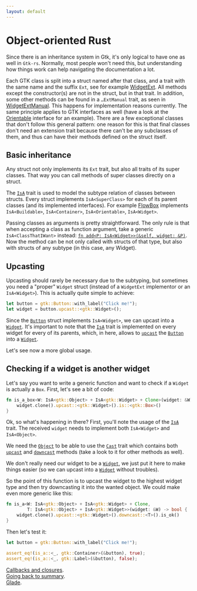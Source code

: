 ```yaml
---
layout: default
---
```


# Object-oriented Rust

Since there is an inheritance system in Gtk, it's only logical to have one as well in `Gtk-rs`. Normally, most people won't need this, but understanding how things work can help navigating the documentation a lot.

Each GTK class is split into a struct named after that class, and a trait with the same name and the suffix `Ext`, see for example [WidgetExt](https://gtk-rs.org/docs/gtk/prelude/trait.WidgetExt.html). All methods except the constructor(s) are not in the struct, but in that trait. In addition, some other methods can be found in a `…ExtManual` trait, as seen in [WidgetExtManual](https://gtk-rs.org/docs/gtk/prelude/trait.WidgetExtManual.html). This happens for implementation reasons currently. The same principle applies to GTK interfaces as well (have a look at the [Orientable](https://gtk-rs.org/docs/gtk/struct.Orientable.html) interface for an example). There are a few exceptional classes that don't follow this general pattern: one reason for this is that final classes don't need an extension trait because there can't be any subclasses of them, and thus can have their methods defined on the struct itself.

## Basic inheritance

Any struct not only implements its `Ext` trait, but also all traits of its super classes. That way you can call methods of super classes directly on a struct.

The [`IsA`](https://gtk-rs.org/docs/glib/object/trait.IsA.html) trait is used to model the subtype relation of classes between structs. Every struct implements `IsA<SuperClass>` for each of its parent classes (and its implemented interfaces). For example [FlowBox](https://gtk-rs.org/docs/gtk/struct.FlowBox.html) implements `IsA<Buildable>`, `IsA<Container>`, `IsA<Orientable>`, `IsA<Widget>`.

Passing classes as arguments is pretty straightforward. The only rule is that when accepting a class as function argument, take a generic `IsA<ClassThatIWant>` instead: [`fn add<P: IsA<Widget>>(&self, widget: &P)`](https://gtk-rs.org/docs/gtk/trait.ContainerExt.html#tymethod.add). Now the method can be not only called with structs of that type, but also with structs of any subtype (in this case, any Widget).

## Upcasting

Upcasting should rarely be necessary due to the subtyping, but sometimes you need a "proper" `Widget` struct (instead of a `WidgetExt` implementor or an `IsA<Widget>`). This is actually quite simple to achieve:

```rust
let button = gtk::Button::with_label("Click me!");
let widget = button.upcast::<gtk::Widget>();
```

Since the [`Button`](https://gtk-rs.org/docs/gtk/struct.Button.html) struct implements `IsA<Widget>`, we can upcast into a [`Widget`](https://gtk-rs.org/docs/gtk/struct.Widget.html). It's important to note that the [`IsA`](https://gtk-rs.org/docs/gtk/trait.IsA.html) trait is implemented on every widget for every of its parents, which, in here, allows to [`upcast`](https://gtk-rs.org/docs/gtk/trait.Cast.html#method.upcast) the [`Button`](https://gtk-rs.org/docs/gtk/struct.Button.html) into a [`Widget`](https://gtk-rs.org/docs/gtk/struct.Widget.html).

Let's see now a more global usage.

## Checking if a widget is another widget

Let's say you want to write a generic function and want to check if a `Widget` is actually a `Box`. First, let's see a bit of code:

```rust
fn is_a_box<W: IsA<gtk::Object> + IsA<gtk::Widget> + Clone>(widget: &W) -> bool {
    widget.clone().upcast::<gtk::Widget>().is::<gtk::Box>()
}
```

Ok, so what's happening in there? First, you'll note the usage of the [`IsA`](https://gtk-rs.org/docs/gtk/trait.IsA.html) trait. The received `widget` needs to implement both `IsA<Widget>` and `IsA<Object>`.

We need the [`Object`](https://gtk-rs.org/docs/gtk/struct.Object.html) to be able to use the [`Cast`](https://gtk-rs.org/docs/gtk/trait.Cast.html) trait which contains both [`upcast`](https://gtk-rs.org/docs/gtk/trait.Cast.html#method.upcast) and [`downcast`](https://gtk-rs.org/docs/gtk/trait.Cast.html#method.downcast) methods (take a look to it for other methods as well).

We don't really need our widget to be a [`Widget`](https://gtk-rs.org/docs/gtk/struct.Widget.html), we just put it here to make things easier (so we can upcast into a [`Widget`](https://gtk-rs.org/docs/gtk/struct.Widget.html) without troubles).

So the point of this function is to upcast the widget to the highest widget type and then try downcasting it into the wanted object. We could make even more generic like this:

```rust
fn is_a<W: IsA<gtk::Object> + IsA<gtk::Widget> + Clone,
        T: IsA<gtk::Object> + IsA<gtk::Widget>>(widget: &W) -> bool {
    widget.clone().upcast::<gtk::Widget>().downcast::<T>().is_ok()
}
```

Then let's test it:

```rust
let button = gtk::Button::with_label("Click me!");

assert_eq!(is_a::<_, gtk::Container>(&button), true);
assert_eq!(is_a::<_, gtk::Label>(&button), false);
```

<div class="footer">
<div><a href="closures">Callbacks and closures</a>.</div>
<div><a href="/docs/tutorial">Going back to summary</a>.</div>
<div><a href="glade">Glade</a>.</div>
</div>
